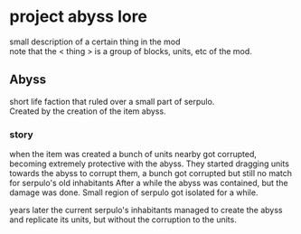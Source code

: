 # project abyss lore
small description of a certain thing in the mod
<br> note that the < thing > is a group of blocks, units, etc of the mod.

## Abyss
short life faction that ruled over a small part of serpulo.
<br> Created by the creation of the item abyss.

### story
when the item was created a bunch of units nearby got corrupted, becoming extremely protective with the abyss.
They started dragging units towards the abyss to corrupt them, a bunch got corrupted but still no match for serpulo's old inhabitants
After a while the abyss was contained, but the damage was done.
Small region of serpulo got isolated for a while.

years later the current serpulo's inhabitants managed to create the abyss and replicate its units, but without the corruption to the units.
##
